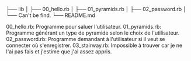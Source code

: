 ├── lib
│   ├── 00_hello.rb
│   ├── 01_pyramids.rb
│   ├── 02_password.rb
│   └── Can't be find.
└── README.md

00_hello.rb: Programme pour saluer l'utilisateur.
01_pyramids.rb: Programme générant un type de pyramide selon le choix de l'utilisateur.
02_password.rb: Programme demandant à l'utilisateur si il veut se connecter où s'enregistrer.
03_stairway.rb: Impossible à trouver car je ne l'ai pas fais et j'estime que j'ai assez appris.